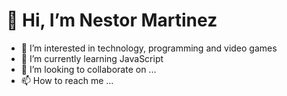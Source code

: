 # 👋 Hi, I’m Nestor Martinez
- 👀 I’m interested in technology, programming and video games
- 🌱 I’m currently learning JavaScript
- 💞️ I’m looking to collaborate on ...
- 📫 How to reach me ...

<!---
Nestor-Martinez23/Nestor-Martinez23 is a ✨ special ✨ repository because its `README.md` (this file) appears on your GitHub profile.
You can click the Preview link to take a look at your changes.
--->
